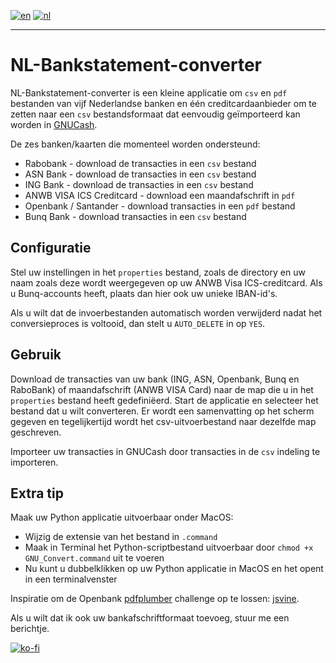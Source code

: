 [![en](https://img.shields.io/badge/lang-en-red.svg)](https://github.com/JensTec/NL-Bankstatement-converter)
[![nl](https://img.shields.io/badge/lang-nl-yellow.svg)](https://github.com/JensTec/NL-Bankstatement-converter/README.nl.md)

***

# NL-Bankstatement-converter

NL-Bankstatement-converter is een kleine applicatie om `csv` en `pdf` bestanden van vijf Nederlandse banken en één creditcardaanbieder om te zetten naar een `csv` bestandsformaat dat eenvoudig geïmporteerd kan worden in [GNUCash](https://github.com/Gnucash/gnucash).

De zes banken/kaarten die momenteel worden ondersteund:
* Rabobank - download de transacties in een `csv` bestand
* ASN Bank - download de transacties in een `csv` bestand
* ING Bank - download de transacties in een `csv` bestand
* ANWB VISA ICS Creditcard - download een maandafschrift in `pdf`
* Openbank / Santander - download transacties in een `pdf` bestand
* Bunq Bank - download transacties in een `csv` bestand

## Configuratie

Stel uw instellingen in het `properties` bestand, zoals de directory en uw naam zoals deze wordt weergegeven op uw ANWB Visa ICS-creditcard. Als u Bunq-accounts heeft, plaats dan hier ook uw unieke IBAN-id's.

Als u wilt dat de invoerbestanden automatisch worden verwijderd nadat het conversieproces is voltooid, dan stelt u `AUTO_DELETE` in op `YES`.

## Gebruik

Download de transacties van uw bank (ING, ASN, Openbank, Bunq en RaboBank) of maandafschrift (ANWB VISA Card) naar de map die u in het `properties` bestand heeft gedefiniëerd.
Start de applicatie en selecteer het bestand dat u wilt converteren. Er wordt een samenvatting op het scherm gegeven en tegelijkertijd wordt het csv-uitvoerbestand naar dezelfde map geschreven.

Importeer uw transacties in GNUCash door transacties in de `csv` indeling te importeren.

## Extra tip

Maak uw Python applicatie uitvoerbaar onder MacOS:

- Wijzig de extensie van het bestand in `.command`
- Maak in Terminal het Python-scriptbestand uitvoerbaar door `chmod +x GNU_Convert.command` uit te voeren
- Nu kunt u dubbelklikken op uw Python applicatie in MacOS en het opent in een terminalvenster

Inspiratie om de Openbank [pdfplumber](https://pypi.org/project/pdfplumber/#extracting-tables) challenge op te lossen: [jsvine](https://github.com/jsvine/pdfplumber/blob/stable/examples/notebooks/extract-table-nics.ipynb).

Als u wilt dat ik ook uw bankafschriftformaat toevoeg, stuur me een berichtje.

[![ko-fi](https://ko-fi.com/img/githubbutton_sm.svg)](https://ko-fi.com/X8X1O747G)
